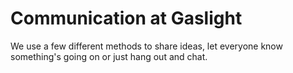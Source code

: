 # Communication at Gaslight

We use a few different methods to share ideas, let everyone know something's going on or just hang out and chat.
